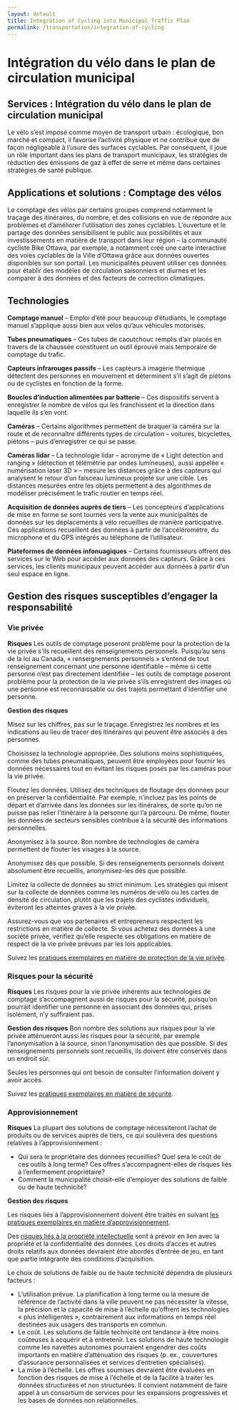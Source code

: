 ```yaml
---
layout: default
title: Integration of Cycling into Municipal Traffic Plan
permalink: /transportation/integration-of-cycling
---
```


# Intégration du vélo dans le plan de circulation municipal

## Services : Intégration du vélo dans le plan de circulation municipal

Le vélo s’est imposé comme moyen de transport urbain : écologique, bon marché et compact, il favorise l’activité physique et ne contribue que de façon négligeable à l’usure des surfaces cyclables. Par conséquent, il joue un rôle important dans les plans de transport municipaux, les stratégies de réduction des émissions de gaz à effet de serre et même dans certaines stratégies de santé publique.

## Applications et solutions : Comptage des vélos

Le comptage des vélos par certains groupes comprend notamment le traçage des itinéraires, du nombre, et des collisions en vue de répondre aux problèmes et d’améliorer l’utilisation des zones cyclables. L’ouverture et le partage des données sensibilisent le public aux possibilités et aux investissements en matière de transport dans leur région – la communauté cycliste Bike Ottawa, par exemple, a notamment créé une carte interactive des voies cyclables de la Ville d’Ottawa grâce aux données ouvertes disponibles sur son portail. Les municipalités peuvent utiliser ces données pour établir des modèles de circulation saisonniers et diurnes et les comparer à des données et des facteurs de correction climatiques.

## Technologies

**Comptage manuel** – Emploi d’été pour beaucoup d’étudiants, le comptage manuel s’applique aussi bien aux vélos qu’aux véhicules motorisés.

**Tubes pneumatiques** – Ces tubes de caoutchouc remplis d’air placés en travers de la chaussée constituent un outil éprouvé mais temporaire de comptage du trafic.

**Capteurs infrarouges passifs** – Les capteurs à imagerie thermique détectent des personnes en mouvement et déterminent s’il s’agit de piétons ou de cyclistes en fonction de la forme.

**Boucles d’induction alimentées par batterie** – Ces dispositifs servent à enregistrer le nombre de vélos qui les franchissent et la direction dans laquelle ils s’en vont.

**Caméras** – Certains algorithmes permettent de braquer la caméra sur la route et de reconnaître différents types de circulation – voitures, bicyclettes, piétons – puis d’enregistrer ce qui se passe.

**Caméras lidar** – La technologie lidar – acronyme de « Light detection and ranging » \(détection et télémétrie par ondes lumineuses\), aussi appelée « numérisation laser 3D » – mesure les distances grâce à des capteurs qui analysent le retour d’un faisceau lumineux projeté sur une cible. Les distances mesurées entre les objets permettent à des algorithmes de modéliser précisément le trafic routier en temps réel.

**Acquisition de données auprès de tiers** – Les concepteurs d’applications de mise en forme se sont tournés vers la vente aux municipalités de données sur les déplacements à vélo recueillies de manière participative. Ces applications recueillent des données à partir de l’accéléromètre, du microphone et du GPS intégrés au téléphone de l’utilisateur.

**Plateformes de données infonuagiques** – Certains fournisseurs offrent des services sur le Web pour accéder aux données des capteurs. Grâce à ces services, les clients municipaux peuvent accéder aux données à partir d’un seul espace en ligne.

## Gestion des risques susceptibles d’engager la responsabilité

### Vie privée

**Risques** Les outils de comptage poseront problème pour la protection de la vie privée s’ils recueillent des renseignements personnels. Puisqu’au sens de la loi au Canada, « renseignements personnels » s’entend de tout renseignement concernant une personne identifiable – même si cette personne n’est pas directement identifiée – les outils de comptage poseront problème pour la protection de la vie privée s’ils enregistrent des images où une personne est reconnaissable ou des trajets permettant d’identifier une personne.

**Gestion des risques**

Misez sur les chiffres, pas sur le traçage. Enregistrez les nombres et les indications au lieu de tracer des itinéraires qui peuvent être associés à des personnes.

Choisissez la technologie appropriée. Des solutions moins sophistiquées, comme des tubes pneumatiques, peuvent être employées pour fournir les données nécessaires tout en évitant les risques posés par les caméras pour la vie privée.

Floutez les données. Utilisez des techniques de floutage des données pour en préserver la confidentialité. Par exemple, n’incluez pas les points de départ et d’arrivée dans les données sur les itinéraires, de sorte qu’on ne puisse pas relier l’itinéraire à la personne qui l’a parcouru. De même, flouter les données de secteurs sensibles contribue à la sécurité des informations personnelles.

Anonymisez à la source. Bon nombre de technologies de caméra permettent de flouter les visages à la source.

Anonymisez dès que possible. Si des renseignements personnels doivent absolument être recueillis, anonymisez-les dès que possible.

Limitez la collecte de données au strict minimum. Les stratégies qui misent sur la collecte de données comme les numéros de vélo ou les cartes de densité de circulation, plutôt que les trajets des cyclistes individuels, éviteront les atteintes graves à la vie privée.

Assurez-vous que vos partenaires et entrepreneurs respectent les restrictions en matière de collecte. Si vous achetez des données à une société privée, vérifiez qu’elle respecte ses obligations en matière de respect de la vie privée prévues par les lois applicables.

Suivez les [pratiques exemplaires en matière de protection de la vie privée](../metapreoccupations/vie-privee.md).

### Risques pour la sécurité

**Risques** Les risques pour la vie privée inhérents aux technologies de comptage s’accompagnent aussi de risques pour la sécurité, puisqu’on pourrait identifier une personne en associant des données qui, prises isolément, n’y suffiraient pas.

**Gestion des risques** Bon nombre des solutions aux risques pour la vie privée atténueront aussi les risques pour la sécurité, par exemple l’anonymisation à la source, sinon l’anonymisation dès que possible. Si des renseignements personnels sont recueillis, ils doivent être conservés dans un endroit sûr.

Seules les personnes qui ont besoin de consulter l’information doivent y avoir accès.

Suivez les [pratiques exemplaires en matière de sécurité](../metapreoccupations/securite.md).

### Approvisionnement

**Risques** La plupart des solutions de comptage nécessiteront l’achat de produits ou de services auprès de tiers, ce qui soulèvera des questions relatives à l’approvisionnement :

* Qui sera le propriétaire des données recueillies? Quel sera le coût de ces outils à long terme? Ces offres s’accompagnent-elles de risques liés à l’enfermement propriétaire?
* Comment la municipalité choisit-elle d’employer des solutions de faible ou de haute technicité?

**Gestion des risques**

Les risques liés à l’approvisionnement doivent être traités en suivant [les pratiques exemplaires en matière d’approvisionnement](../metapreoccupations/approvisionnement.md).

Des [risques liés à la propriété intellectuelle](../metapreoccupations/propriete-intellectuelle.md) sont à prévoir en lien avec la propriété et la confidentialité des données. Les droits d’accès et autres droits relatifs aux données devraient être abordés d’entrée de jeu, en tant que partie intégrante des conditions d’acquisition.

Le choix de solutions de faible ou de haute technicité dépendra de plusieurs facteurs :

* L’utilisation prévue. La planification à long terme ou la mesure de référence de l’activité dans la ville peuvent ne pas nécessiter la vitesse, la précision et la capacité de mise à l’échelle qu’offrent les technologies « plus intelligentes », contrairement aux informations en temps réel destinées aux usagers des transports en commun.
* Le coût. Les solutions de faible technicité ont tendance à être moins coûteuses à acquérir et à entretenir. Les solutions de haute technologie comme les navettes autonomes pourraient engendrer des coûts importants en matière d’atténuation des risques \(p. ex., couvertures d’assurance personnalisées et services d’entretien spécialisés\).
* La mise à l’échelle. Les offres soumises devraient être évaluées en fonction des risques de mise à l’échelle et de la facilité à traiter les données structurées et non structurées. Il convient notamment de faire appel à un consortium de services pour les expansions progressives et les bases de données non relationnelles.

